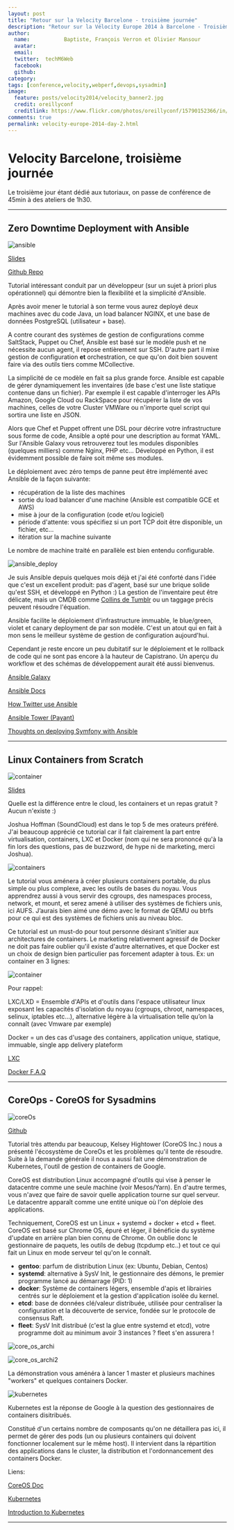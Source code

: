 ```yaml
---
layout: post
title: "Retour sur la Velocity Barcelone - troisième journée"
description: "Retour sur la Vélocity Europe 2014 à Barcelone - Troisième journée"
author:
  name:           Baptiste, François Verron et Olivier Mansour
  avatar:
  email:
  twitter:  techM6Web
  facebook:
  github:
category:
tags: [conference,velocity,webperf,devops,sysadmin]
image:
  feature: posts/velocity2014/velocity_banner2.jpg
  credit: oreillyconf
  creditlink: https://www.flickr.com/photos/oreillyconf/15790152366/in/set-72157649351412705
comments: true
permalink: velocity-europe-2014-day-2.html
---
```


# Velocity Barcelone, troisième journée

Le troisième jour étant dédié aux tutoriaux, on passe de conférence de 45min à des ateliers de 1h30.

---

## Zero Downtime Deployment with Ansible

![ansible](http://www.ansible.com/hs-fs/hub/330046/file-764918161-png/Official_Logos/ansible_logo_black_square.png)

[Slides](http://cdn.oreillystatic.com/en/assets/1/event/121/Zero%20Downtime%20Deployment%20with%20Ansible%20Presentation.pdf)

[Github Repo](https://github.com/steinim/zero-downtime-ansible)

Tutorial intéressant conduit par un développeur (sur un sujet à priori plus opérationnel) qui démontre bien la flexibilité et la simplicité d'Ansible.

Après avoir mener le tutorial à son terme vous aurez deployé deux machines avec du code Java, un load balancer NGINX, et une base de données PostgreSQL (utilisateur + base).

A contre courant des systèmes de gestion de configurations comme SaltStack, Puppet ou Chef, Ansible est basé sur le modèle push et ne nécessite aucun agent, il repose entièrement sur SSH. D'autre part il mixe gestion de configuration **et** orchestration, ce que qu'on doit bien souvent faire via des outils tiers comme MCollective.

La simplicité de ce modèle en fait sa plus grande force. Ansible est capable de gérer dynamiquement les inventaires (de base c'est une liste statique contenue dans un fichier). Par exemple il est capable d'interroger les APIs Amazon, Google Cloud ou RackSpace pour récupérer la liste de vos machines, celles de votre Cluster VMWare ou n'importe quel script qui sortira une liste en JSON.

Alors que Chef et Puppet offrent une DSL pour décrire votre infrastructure sous forme de code, Ansible a opté pour une description au format YAML. Sur l'Ansible Galaxy vous retrouverez tout les modules disponibles (quelques milliers) comme Nginx, PHP etc... Développé en Python, il est évidemment possible de faire soit même ses modules.

Le déploiement avec zéro temps de panne peut être implémenté avec Ansible de la façon suivante:

- récupération de la liste des machines
- sortie du load balancer d'une machine (Ansible est compatible GCE et AWS)
- mise à jour de la configuration (code et/ou logiciel)
- période d'attente: vous spécifiez si un port TCP doit être disponible, un fichier, etc...
- itération sur la machine suivante

Le nombre de machine traité en parallèle est bien entendu configurable.

![ansible_deploy](http://cdn2.hubspot.net/hub/330046/file-480404281-png/site_diagrams/app_deploy_diagram.png?t=1416582132229)

Je suis Ansible depuis quelques mois déjà et j'ai été conforté dans l'idée que c'est un excellent produit: pas d'agent, basé sur une brique solide qu'est SSH, et développé en Python :) La gestion de l'inventaire peut être délicate, mais un CMDB comme [Collins de Tumblr](http://tumblr.github.io/collins/index.html) ou un taggage précis peuvent résoudre l'équation.

Ansible facilite le déploiement d'infrastructure immuable, le blue/green, violet et canary deployment de par son modèle. C'est un atout qui en fait à mon sens le meilleur système de gestion de configuration aujourd'hui.

Cependant je reste encore un peu dubitatif sur le déploiement et le rollback de code qui ne sont pas encore à la hauteur de Capistrano. Un aperçu du workflow et des schémas de développement aurait été aussi bienvenus.

[Ansible Galaxy](https://galaxy.ansible.com/)

[Ansible Docs](http://docs.ansible.com/index.html)

[How Twitter use Ansible](https://www.youtube.com/watch?v=fwGrKXzocg4)

[Ansible Tower (Payant)](http://www.ansible.com/tower)

[Thoughts on deploying Symfony with Ansible](http://www.future500.nl/articles/2014/07/thoughts-on-deploying-with-ansible/)

---

## Linux Containers from Scratch

![container](http://image.slidesharecdn.com/linuxcontainersfromscratch-velocitybarcelona2014-141119031144-conversion-gate01/95/linux-containers-from-scratch-1-638.jpg)

[Slides](http://fr.slideshare.net/joshuasoundcloud/linux-containers-from-scratch-velocity-barcelona-2014)

Quelle est la différence entre le cloud, les containers et un repas gratuit ? Aucun n'existe :)

Joshua Hoffman (SoundCloud) est dans le top 5 de mes orateurs préféré. J'ai beaucoup apprécié ce tutorial car il fait clairement la part entre virtualisation, containers, LXC et Docker (nom qui ne sera prononcé qu'à la fin lors des questions, pas de buzzword, de hype ni de marketing, merci Joshua).

![containers](http://cdn1.cloudtp.com/wp-content/uploads/sites/13/2014/06/Containers.jpg)

Le tutorial vous aménera à créer plusieurs containers portable, du plus simple ou plus complexe, avec les outils de bases du noyau. Vous apprendrez aussi à vous servir des cgroups, des namespaces process, network, et mount, et serez amené à utiliser des systèmes de fichiers unis, ici AUFS.
J’aurais bien aimé une démo avec le format de QEMU ou btrfs pour ce qui est des systèmes de fichiers unis au niveau bloc.

Ce tutorial est un must-do pour tout personne désirant s’initier aux architectures de containers. Le marketing relativement agressif de Docker ne doit pas faire oublier qu'il existe d'autre alternatives, et que Docker est un choix de design bien particulier pas forcement adapter à tous.
Ex: un container en 3 lignes:

![container](http://image.slidesharecdn.com/linuxcontainersfromscratch-velocitybarcelona2014-141119031144-conversion-gate01/95/linux-containers-from-scratch-26-638.jpg)

Pour rappel:

LXC/LXD = Ensemble d'APIs et d'outils dans l'espace utilisateur linux exposant les capacités d'isolation du noyau (cgroups, chroot, namespaces, selinux, iptables etc...), alternative légère à la virtualisation telle qu’on la connaît (avec Vmware par exemple)

Docker = un des cas d'usage des containers, application unique, statique, immuable, single app delivery plateform

[LXC](https://linuxcontainers.org/)

[Docker F.A.Q](https://docs.docker.com/faq/)

---

## CoreOps - CoreOS for Sysadmins

![coreOs](https://coreos.com/assets/images/brand/coreos-wordmark-horiz-color.png)

[Github](https://github.com/kelseyhightower/coreos-ops-tutorial)

Tutorial très attendu par beaucoup, Kelsey Hightower (CoreOS Inc.) nous a présenté l'écosystème de CoreOs et les problèmes qu'il tente de résoudre. Suite à la demande générale il nous a aussi fait une démonstration de Kubernetes, l'outil de gestion de containers de Google.

CoreOS est distribution Linux accompagné d'outils qui vise à penser le datacentre comme une seule machine (voir Mesos/Yarn). En d'autre termes, vous n'avez que faire de savoir quelle application tourne sur quel serveur. Le datacentre apparaît comme une entité unique où l'on déploie des applications.

Techniquement, CoreOS est un Linux + systemd + docker + etcd + fleet. CoreOS est basé sur Chrome OS, épuré et léger, il bénéficie du système d'update en arrière plan bien connu de Chrome. On oublie donc le gestionnaire de paquets, les outils de debug (tcpdump etc..) et tout ce qui fait un Linux en mode serveur tel qu'on le connaît.

- **gentoo**: parfum de distribution Linux (ex: Ubuntu, Debian, Centos)
- **systemd**: alternative à SysV Init, le gestionnaire des démons, le premier programme lancé au démarrage (PID: 1)
- **docker**: Système de containers légers, ensemble d'apis et librairies centrés sur le déploiement et la gestion d'application isolée du kernel.
- **etcd**: base de données clé/valeur distribuée, utilisée pour centraliser la configuration et la découverte de service, fondée sur le protocole de consensus Raft.
- **fleet**: SysV Init distribué (c'est la glue entre systemd et etcd), votre programme doit au minimum avoir 3 instances ? fleet s'en assurera !

![core_os_archi](https://coreos.com/assets/images/media/Host-Diagram.png)

![core_os_archi2](https://coreos.com/assets/images/media/5-Machine-Cluster.png)

La démonstration vous aménéra à lancer 1 master et plusieurs machines "workers" et quelques containers Docker.

![kubernetes](http://kubernetes.io/img/desktop/hero_logo.svg)

Kubernetes est la réponse de Google à la question des gestionnaires de containers disitribués.

Constitué d'un certains nombre de composants qu'on ne détaillera pas ici, il permet de gérer des pods (un ou plusieurs containers qui doivent fonctionner localement sur le même host). Il intervient dans la répartition des applications dans le cluster, la distribution et l'ordonnancement des containers Docker.

Liens:

[CoreOS Doc](https://coreos.com/docs/)

[Kubernetes](http://kubernetes.io/)

[Introduction to Kubernetes](https://www.digitalocean.com/community/tutorials/an-introduction-to-kubernetes)

---

